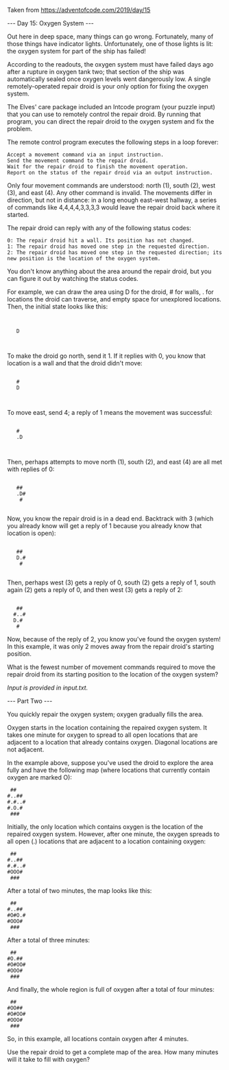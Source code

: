 Taken from https://adventofcode.com/2019/day/15


--- Day 15: Oxygen System ---

Out here in deep space, many things can go wrong. Fortunately, many of those things have indicator lights. Unfortunately, one of those lights is lit: the oxygen system for part of the ship has failed!

According to the readouts, the oxygen system must have failed days ago after a rupture in oxygen tank two; that section of the ship was automatically sealed once oxygen levels went dangerously low. A single remotely-operated repair droid is your only option for fixing the oxygen system.

The Elves' care package included an Intcode program (your puzzle input) that you can use to remotely control the repair droid. By running that program, you can direct the repair droid to the oxygen system and fix the problem.

The remote control program executes the following steps in a loop forever:

    Accept a movement command via an input instruction.
    Send the movement command to the repair droid.
    Wait for the repair droid to finish the movement operation.
    Report on the status of the repair droid via an output instruction.

Only four movement commands are understood: north (1), south (2), west (3), and east (4). Any other command is invalid. The movements differ in direction, but not in distance: in a long enough east-west hallway, a series of commands like 4,4,4,4,3,3,3,3 would leave the repair droid back where it started.

The repair droid can reply with any of the following status codes:

    0: The repair droid hit a wall. Its position has not changed.
    1: The repair droid has moved one step in the requested direction.
    2: The repair droid has moved one step in the requested direction; its new position is the location of the oxygen system.

You don't know anything about the area around the repair droid, but you can figure it out by watching the status codes.

For example, we can draw the area using D for the droid, # for walls, . for locations the droid can traverse, and empty space for unexplored locations. Then, the initial state looks like this:

```
      
      
   D  
      
      
```

To make the droid go north, send it 1. If it replies with 0, you know that location is a wall and that the droid didn't move:

```
      
   #  
   D  
      
      
```

To move east, send 4; a reply of 1 means the movement was successful:

```
      
   #  
   .D 
      
      
```

Then, perhaps attempts to move north (1), south (2), and east (4) are all met with replies of 0:

```
      
   ## 
   .D#
    # 
      
```

Now, you know the repair droid is in a dead end. Backtrack with 3 (which you already know will get a reply of 1 because you already know that location is open):

```
      
   ## 
   D.#
    # 
      
```

Then, perhaps west (3) gets a reply of 0, south (2) gets a reply of 1, south again (2) gets a reply of 0, and then west (3) gets a reply of 2:

```
      
   ## 
  #..#
  D.# 
   #  
```

Now, because of the reply of 2, you know you've found the oxygen system! In this example, it was only 2 moves away from the repair droid's starting position.

What is the fewest number of movement commands required to move the repair droid from its starting position to the location of the oxygen system?

*Input is provided in input.txt.*

--- Part Two ---

You quickly repair the oxygen system; oxygen gradually fills the area.

Oxygen starts in the location containing the repaired oxygen system. It takes one minute for oxygen to spread to all open locations that are adjacent to a location that already contains oxygen. Diagonal locations are not adjacent.

In the example above, suppose you've used the droid to explore the area fully and have the following map (where locations that currently contain oxygen are marked O):

```
 ##   
#..## 
#.#..#
#.O.# 
 ###  
```

Initially, the only location which contains oxygen is the location of the repaired oxygen system. However, after one minute, the oxygen spreads to all open (.) locations that are adjacent to a location containing oxygen:

```
 ##   
#..## 
#.#..#
#OOO# 
 ###  
```

After a total of two minutes, the map looks like this:

```
 ##   
#..## 
#O#O.#
#OOO# 
 ###  
```

After a total of three minutes:

```
 ##   
#O.## 
#O#OO#
#OOO# 
 ###  
```

And finally, the whole region is full of oxygen after a total of four minutes:

```
 ##   
#OO## 
#O#OO#
#OOO# 
 ###  
```

So, in this example, all locations contain oxygen after 4 minutes.

Use the repair droid to get a complete map of the area. How many minutes will it take to fill with oxygen?
